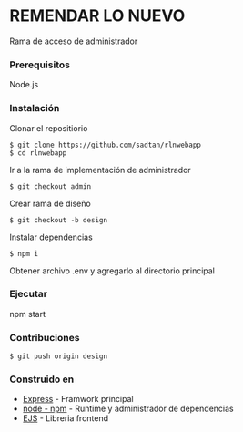 # REMENDAR LO NUEVO

Rama de acceso de administrador 

### Prerequisitos

Node.js 

### Instalación

Clonar el repositiorio
```
$ git clone https://github.com/sadtan/rlnwebapp
$ cd rlnwebapp
```

Ir a la rama de implementación de administrador
```
$ git checkout admin
```

Crear rama de diseño
```
$ git checkout -b design
```

Instalar dependencias
```
$ npm i
```

Obtener archivo .env y agregarlo al directorio principal

### Ejecutar

npm start

### Contribuciones

```
$ git push origin design
```

### Construido en

* [Express](https://expressjs.com/) - Framwork principal 
* [node - npm](https://nodejs.org/en/download/) - Runtime y administrador de dependencias
* [EJS](https://ejs.co/) - Libreria frontend

